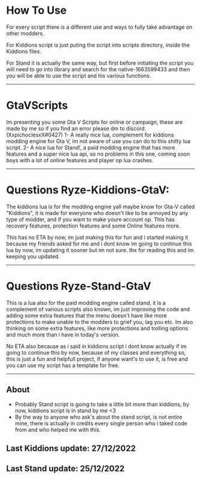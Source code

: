 # How To Use
For every script there is a different use and ways to fully take advantage on other modders. 

For Kiddions script is just puting the script into scripts directory, inside the Kiddions files.

For Stand it is actually the same way, but first before initiating the script you will need to go into library and search for the native-1663599433 and then you will be able to use the script and his various functions.


--------------------------------------------------------------------------------------------------

# GtaVScripts
Im presenting you some Gta V Scripts for online or campaign, these are made by me so if you find an error please dm to discord. (XxpichoclesxX#0427)
1- A really nice lua, complement for kiddions modding engine for Gta V, im not aware of use you can do to this shitty lua script.
2- A nice lua for Stand!, a paid modding engine that has more features and a super nice lua api, so no problems in this one, coming soon boys with a lot of online features and player op lua crashes.

--------------------------------------------------------------------------------------------------
# Questions Ryze-Kiddions-GtaV:

The kiddions lua is for the modding engine yall maybe know for Gta-V called "Kiddions", it is made for everyone who doesn't like to be annoyed by any type of modder, and if you want to make youre account op. This has recovery features, protection features and some Online features more.

This has no ETA by now, im just making this for fun and i started making it because my friends asked for me and i dont know im going to continue this lua by now, im updating it sooner but im not sure. thx for reading this and im keeping you updated.

--------------------------------------------------------------------------------------------------
# Questions Ryze-Stand-GtaV

This is a lua also for the paid modding engine called stand, it is a complement of various scripts also known, im just improving the code and adding some extra features that the menu doesn't have like more protections to make unable to the modders to grief you, lag you etc.
Im also thinking on some extra features, like more protections and trolling options and much more than i have in today's version.

No ETA also because as i said in kiddions script i dont know actually if im going to continue this by now, because of my classes and everything so, this is just a fun and helpfull project, if anyone want's to use it, is free and you can use my script has a template for free.

--------------------------------------------------------------------------------------------------
## About
-  Probably Stand script is going to take a little bit more than kiddions, by now, kiddions script is in stand by me <3
-  By the way to anyone who ask's about the stand script, is not entire mine, there is actually in credits every single person who i taked code from and who helped me with this.
## Last Kiddions update: 27/12/2022
## Last Stand update: 25/12/2022
